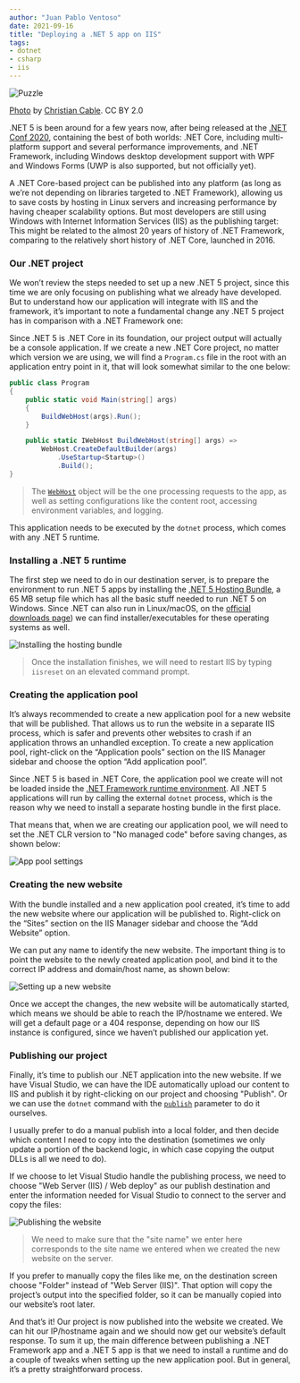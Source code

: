 ```yaml
---
author: "Juan Pablo Ventoso"
date: 2021-09-16
title: "Deploying a .NET 5 app on IIS"
tags:
- dotnet
- csharp
- iis
---
```


![Puzzle](/blog/2021/09/deploying-dotnet-5-app-iis/puzzle-cropped.jpg)

[Photo](https://flic.kr/p/4riBj8) by [Christian Cable](https://www.flickr.com/photos/nexus_icon/). CC BY 2.0

.NET 5 is been around for a few years now, after being released at the [.NET Conf 2020](/blog/2020/11/dotnet-5-released-net-conf-2020/), containing the best of both worlds: .NET Core, including multi-platform support and several performance improvements, and .NET Framework, including Windows desktop development support with WPF and Windows Forms (UWP is also supported, but not officially yet).

A .NET Core-based project can be published into any platform (as long as we’re not depending on libraries targeted to .NET Framework), allowing us to save costs by hosting in Linux servers and increasing performance by having cheaper scalability options. But most developers are still using Windows with Internet Information Services (IIS) as the publishing target: This might be related to the almost 20 years of history of .NET Framework, comparing to the relatively short history of .NET Core, launched in 2016.

### Our .NET project

We won’t review the steps needed to set up a new .NET 5 project, since this time we are only focusing on publishing what we already have developed. But to understand how our application will integrate with IIS and the framework, it’s important to note a fundamental change any .NET 5 project has in comparison with a .NET Framework one:

Since .NET 5 is .NET Core in its foundation, our project output will actually be a console application. If we create a new .NET Core project, no matter which version we are using, we will find a `Program.cs` file in the root with an application entry point in it, that will look somewhat similar to the one below:

```c#
public class Program
{
	public static void Main(string[] args)
	{
		BuildWebHost(args).Run();
	}

	public static IWebHost BuildWebHost(string[] args) =>
		WebHost.CreateDefaultBuilder(args)
			.UseStartup<Startup>()
			.Build();
}
```

> The [`WebHost`](https://docs.microsoft.com/en-us/aspnet/core/fundamentals/host/web-host?view=aspnetcore-5.0) object will be the one processing requests to the app, as well as setting configurations like the content root, accessing environment variables, and logging.

This application needs to be executed by the `dotnet` process, which comes with any .NET 5 runtime.

### Installing a .NET 5 runtime

The first step we need to do in our destination server, is to prepare the environment to run .NET 5 apps by installing the [.NET 5 Hosting Bundle](https://dotnet.microsoft.com/download/dotnet/thank-you/runtime-aspnetcore-5.0.9-windows-hosting-bundle-installer), a 65 MB setup file which has all the basic stuff needed to run .NET 5 on Windows. Since .NET can also run in Linux/macOS, on the [official downloads page](https://dotnet.microsoft.com/download/dotnet/5.0)) we can find installer/executables for these operating systems as well.

![Installing the hosting bundle](/blog/2021/09/deploying-dotnet-5-app-iis/dotnet-hosting-bundle-screenshot.jpg)

> Once the installation finishes, we will need to restart IIS by typing `iisreset` on an elevated command prompt.

### Creating the application pool

It’s always recommended to create a new application pool for a new website that will be published. That allows us to run the website in a separate IIS process, which is safer and prevents other websites to crash if an application throws an unhandled exception. To create a new application pool, right-click on the “Application pools” section on the IIS Manager sidebar and choose the option “Add application pool”.

Since .NET 5 is based in .NET Core, the application pool we create will not be loaded inside the [.NET Framework runtime environment](https://docs.microsoft.com/en-us/dotnet/standard/clr). All .NET 5 applications will run by calling the external `dotnet` process, which is the reason why we need to install a separate hosting bundle in the first place.

That means that, when we are creating our application pool, we will need to set the .NET CLR version to "No managed code" before saving changes, as shown below:

![App pool settings](/blog/2021/09/deploying-dotnet-5-app-iis/iis-new-app-pool.jpg)

### Creating the new website

With the bundle installed and a new application pool created, it’s time to add the new website where our application will be published to. Right-click on the “Sites” section on the IIS Manager sidebar and choose the “Add Website” option.

We can put any name to identify the new website. The important thing is to point the website to the newly created application pool, and bind it to the correct IP address and domain/host name, as shown below: 

![Setting up a new website](/blog/2021/09/deploying-dotnet-5-app-iis/iis-new-website.jpg)

Once we accept the changes, the new website will be automatically started, which means we should be able to reach the IP/hostname we entered. We will get a default page or a 404 response, depending on how our IIS instance is configured, since we haven’t published our application yet.

### Publishing our project

Finally, it’s time to publish our .NET application into the new website. If we have Visual Studio, we can have the IDE automatically upload our content to IIS and publish it by right-clicking on our project and choosing "Publish". Or we can use the `dotnet` command with the [`publish`](https://docs.microsoft.com/en-us/dotnet/core/tools/dotnet-publish) parameter to do it ourselves.

I usually prefer to do a manual publish into a local folder, and then decide which content I need to copy into the destination (sometimes we only update a portion of the backend logic, in which case copying the output DLLs is all we need to do).

If we choose to let Visual Studio handle the publishing process, we need to choose "Web Server (IIS) / Web deploy" as our publish destination and enter the information needed for Visual Studio to connect to the server and copy the files:

![Publishing the website](/blog/2021/09/deploying-dotnet-5-app-iis/visual-studio-publish-screen.jpg)

> We need to make sure that the "site name" we enter here corresponds to the site name we entered when we created the new website on the server.

If you prefer to manually copy the files like me, on the destination screen choose "Folder" instead of "Web Server (IIS)". That option will copy the project’s output into the specified folder, so it can be manually copied into our website’s root later.


And that’s it! Our project is now published into the website we created. We can hit our IP/hostname again and we should now get our website’s default response. To sum it up, the main difference between publishing a .NET Framework app and a .NET 5 app is that we need to install a runtime and do a couple of tweaks when setting up the new application pool. But in general, it’s a pretty straightforward process.
